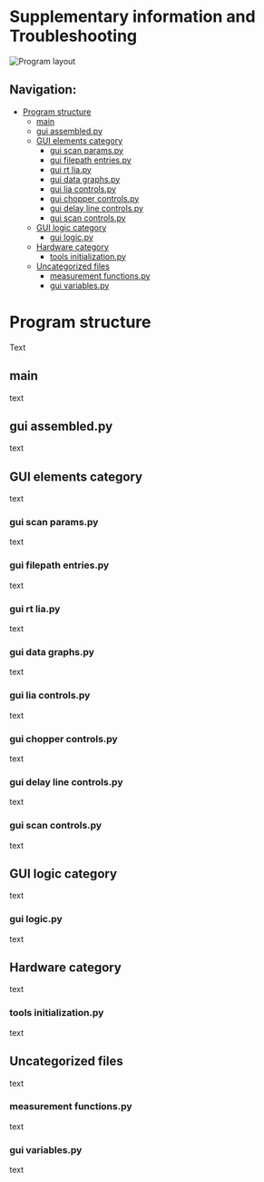 # Supplementary information and Troubleshooting

![Program layout](https://i.ibb.co/QX3QTdj/program-structure.png "Program Layout")

## Navigation:
- [Program structure](#program-structure)
  * [main](#main)
  * [gui assembled.py](#gui-assembledpy)
  * [GUI elements category](#gui-elements-category)
    + [gui scan params.py](#gui-scan-paramspy)
    + [gui filepath entries.py](#gui-filepath-entriespy)
    + [gui rt lia.py](#gui-rt-liapy)
    + [gui data graphs.py](#gui-data-graphspy)
    + [gui lia controls.py](#gui-lia-controlspy)
    + [gui chopper controls.py](#gui-chopper-controlspy)
    + [gui delay line controls.py](#gui-delay-line-controlspy)
    + [gui scan controls.py](#gui-scan-controlspy)
  * [GUI logic category](#gui-logic-category)
    + [gui logic.py](#gui-logicpy)
  * [Hardware category](#hardware-category)
    + [tools initialization.py](#tools-initializationpy)
  * [Uncategorized files](#uncategorized-files)
    + [measurement functions.py](#measurement-functionspy)
    + [gui variables.py](#gui-variablespy)
    
# 

# Program structure
Text
## main
text
## gui assembled.py
text
## GUI elements category
text
### gui scan params.py
text
###  gui filepath entries.py
text
### gui rt lia.py
text
### gui data graphs.py
text
### gui lia controls.py
text
### gui chopper controls.py
text
### gui delay line controls.py
text
### gui scan controls.py
text
## GUI logic category
text
### gui logic.py
text
## Hardware category
text
### tools initialization.py
text
## Uncategorized files
text
### measurement functions.py
text
### gui variables.py
text
